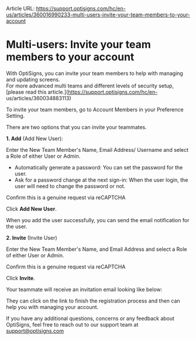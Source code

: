 Article URL: https://support.optisigns.com/hc/en-us/articles/360016990233-multi-users-invite-your-team-members-to-your-account

# Multi-users: Invite your team members to your account

With OptiSigns, you can invite your team members to help with managing and
updating screens.  
For more advanced multi teams and different levels of security setup, [please
read this article.](https://support.optisigns.com/hc/en-
us/articles/360034883113)

To invite your team members, go to Account Members in your Preference Setting.

There are two options that you can invite your teammates.

**1\. Add** (Add New User):

Enter the New Team Member's Name, Email Address/ Username and select a Role of
either User or Admin.

  * Automatically generate a password: You can set the password for the user.
  * Ask for a password change at the next sign-in: When the user login, the user will need to change the password or not.

Confirm this is a genuine request via reCAPTCHA

Click **Add New User**.

When you add the user successfully, you can send the email notification for
the user.

**2\. Invite** (Invite User)

Enter the New Team Member's Name, and Email Address and select a Role of
either User or Admin.

Confirm this is a genuine request via reCAPTCHA

Click **Invite**.

Your teammate will receive an invitation email looking like below:

They can click on the link to finish the registration process and then can
help you with managing your account.

If you have any additional questions, concerns or any feedback about
OptiSigns, feel free to reach out to our support team at
[support@optisigns.com](mailto:support@optisigns.com)

